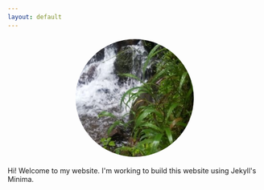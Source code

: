 ```yaml
---
layout: default
---
```


<style>
img {
  border-radius: 50%;
  display: block;
  margin-left: auto;
  margin-right: auto;
}
</style>

<img src="images/view.jpg" alt="" style="padding-left: 5px; padding-bottom: 5px; padding-top: 5px; padding-right: 5px">

Hi! Welcome to my website. I'm working to build this website using Jekyll's Minima.
